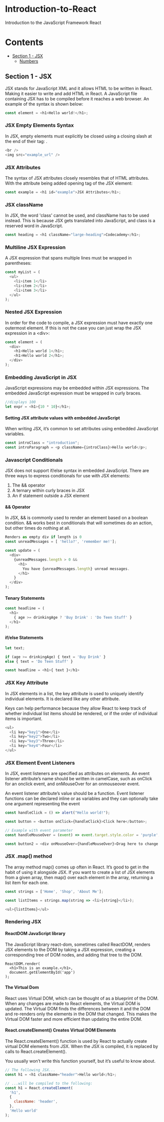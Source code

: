 # Introduction-to-React
Introduction to the JavaScript Framework React

# Contents

 * [Section 1 - JSX](#section-1---jsx)
   * [Numbers](#numbers)


## Section 1 - JSX

JSX stands for JavaScript XML and it allows HTML to be written in React. Making it easier to write and add HTML in React. A JavaScript file containing JSX has to be compiled before it reaches a web browser. An example of the syntax is shown below:

```javascript
const element = <h1>Hello world!</h1>;
```

### JSX Empty Elements Syntax

In JSX, empty elements must explicitly be closed using a closing slash at the end of their tag: <tagName />.

```javascript
<br />
<img src="example_url" />
```
### JSX Attributes

The syntax of JSX attributes closely resembles that of HTML attributes. With the attribute being added  opening tag of the JSX element:

```javascript
const example = <h1 id="example">JSX Attributes</h1>;
```

### JSX className

In JSX, the word 'class' cannot be used, and className has to be used instead. This is because JSX gets translated into JavaScript, and class is a reserved word in JavaScript.

```javascript
const heading = <h1 className="large-heading">Codecademy</h1>;
```

### Multiline JSX Expression

A JSX expression that spans multiple lines must be wrapped in parentheses:

```javascript
const myList = (
  <ul>
    <li>item 1</li>
    <li>item 2</li>
    <li>item 3</li>
  </ul>
);
```

### Nested JSX Expression

In order for the code to compile, a JSX expression must have exactly one outermost element. If this is not the case you can just wrap the JSX expression in a \<div>:

```javascript
const element = (
  <div>
    <h1>Hello world 1</h1>;
    <h1>Hello world 2</h1>;
  </div>
);
```

### Embedding JavaScript in JSX

JavaScript expressions may be embedded within JSX expressions. The embedded JavaScript expression must be wrapped in curly braces.

```javascript
//displays 100
let expr = <h1>{10 * 10}</h1>;
```

#### Setting JSX attribute values with embedded JavaScript

When writing JSX, it’s common to set attributes using embedded JavaScript variables.

```javascript
const introClass = "introduction";
const introParagraph = <p className={introClass}>Hello world</p>;
```

### Javascript Conditionals

JSX does not support if/else syntax in embedded JavaScript. There are three ways to express conditionals for use with JSX elements:

1. The && operator
2. A ternary within curly braces in JSX
3. An if statement outside a JSX element


#### && Operator

In JSX, && is commonly used to render an element based on a boolean condition. && works best in conditionals that will sometimes do an action, but other times do nothing at all.

```javascript
Renders as empty div if length is 0
const unreadMessages = [ 'hello?', 'remember me!'];

const update = (
  <div>
    {unreadMessages.length > 0 &&
      <h1>
        You have {unreadMessages.length} unread messages.
      </h1>
    }
  </div>
);
```

#### Tenary Statements

```javascript
const headline = (
  <h1>
    { age >= drinkingAge ? 'Buy Drink' : 'Do Teen Stuff' }
  </h1>
);
```

#### if/else Statements

```javascript
let text;

if (age >= drinkingAge) { text = 'Buy Drink' }
else { text = 'Do Teen Stuff' }

const headline = <h1>{ text }</h1>
```

### JSX Key Attribute

In JSX elements in a list, the key attribute is used to uniquely identify individual elements. It is declared like any other attribute.

Keys can help performance because they allow React to keep track of whether individual list items should be rendered, or if the order of individual items is important.

```javascript
<ul>
  <li key="key1">One</li>
  <li key="key2">Two</li>
  <li key="key3">Three</li>
  <li key="key4">Four</li>
</ul>
```

### JSX Element Event Listeners

In JSX, event listeners are specified as attributes on elements. An event listener attribute’s name should be written in camelCase, such as onClick for an onclick event, and onMouseOver for an onmouseover event.

An event listener attribute’s value should be a function. Event listener functions can be declared inline or as variables and they can optionally take one argument representing the event

```javascript
const handleClick = () => alert("Hello world!");

const button = <button onClick={handleClick}>Click here</button>;

// Example with event parameter
const handleMouseOver = (event) => event.target.style.color = 'purple';

const button2 = <div onMouseOver={handleMouseOver}>Drag here to change color</div>;
```

### JSX .map() method

The array method map() comes up often in React. It’s good to get in the habit of using it alongside JSX.
If you want to create a list of JSX elements from a given array, then map() over each element in the array, returning a list item for each one.

```javascript
const strings = ['Home', 'Shop', 'About Me'];

const listItems = strings.map(string => <li>{string}</li>);

<ul>{listItems}</ul>
```

### Rendering JSX

#### ReactDOM JavaScript library

The JavaScript library react-dom, sometimes called ReactDOM, renders JSX elements to the DOM by taking a JSX expression, creating a corresponding tree of DOM nodes, and adding that tree to the DOM.

```javascipt
ReactDOM.render(
  <h1>This is an example.</h1>, 
  document.getElementById('app')
);
```

#### The Virtual Dom

React uses Virtual DOM, which can be thought of as a blueprint of the DOM. When any changes are made to React elements, the Virtual DOM is updated. The Virtual DOM finds the differences between it and the DOM and re-renders only the elements in the DOM that changed. This makes the Virtual DOM faster and more efficient than updating the entire DOM.

#### React.createElement() Creates Virtual DOM Elements

The React.createElement() function is used by React to actually create virtual DOM elements from JSX. When the JSX is compiled, it is replaced by calls to React.createElement().

You usually won’t write this function yourself, but it’s useful to know about.

```javascript
// The following JSX...
const h1 = <h1 className="header">Hello world</h1>;

// ...will be compiled to the following:
const h1 = React.createElement(
  'h1',
  {
    className: 'header',
  },
  'Hello world'
);
```


